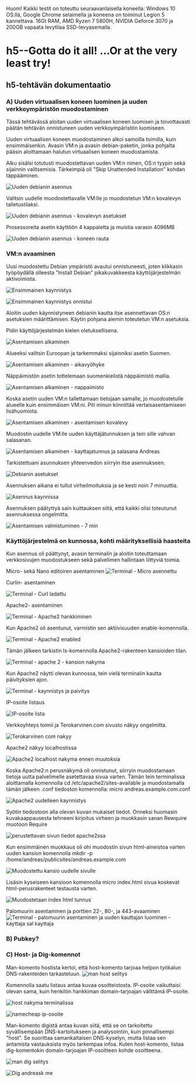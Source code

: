 Huom! Kaikki testit on toteuttu seuraavanlaisella koneella: Windows 10 OS:llä, Google Chrome selaimella ja koneena on toiminut Legion 5 kannettava. 16Gt RAM, AMD Ryzen 7 5800H, NVIDIA Geforce 3070 ja 200GB vapaata levytilaa SSD-levyasemalla.
# h5--Gotta do it all! ...Or at the very least try!
## h5-tehtävän dokumentaatio

### A) Uuden virtuaalisen koneen luominen ja uuden verkkoympäristön muodostaminen
Tässä tehtävässä aloitan uuden virtuaalisen koneen luomisen ja toivottavasti päätän tehtävän onnistuneen uuden verkkoympäristön luomiseen.

Uuden virtuaalisen koneen muodostaminen alkoi samoilla toimilla, kuin ensimmäisenkin. Avasin VM:n ja avasin debian-paketin, jonka pohjalta pääsin aloittamaan halutun virtuaalisen koneen muodostamista.

Alku sisälsi totutusti muodostettavan uuden VM:n nimen, OS:n tyypin sekä sijainnin valitsemisia. Tärkeimpiä oli "Skip Unattended Installation" kohdan täppääminen.

![Uuden debianin asennus](https://github.com/Andtonyk/h1---Debian/assets/149326156/af992c97-6757-4d89-aff1-938f77878f1b)

Valitsin uudelle muodostettavalle VM:lle jo muodostetun VM:n kovalevyn talletustilaksi.

![Uuden debianin asennus - kovalevyn asetukset](https://github.com/Andtonyk/h1---Debian/assets/149326156/ee3e6b71-641a-47ea-b7b8-e05c5f3f25e0)

Prosessoreita asetin käyttöön 4 kappaletta ja muistia varasin 4096MB

![Uuden debianin asennus - koneen rauta](https://github.com/Andtonyk/h1---Debian/assets/149326156/4bbae283-35ff-431b-8cbd-6a14acc695b2)

### VM:n avaaminen

Uusi muodostettu Debian ympäristö avautui onnistuneesti, joten klikkasin työpöydällä olleesta "Install Debian" pikakuvakkeesta käyttöjärjestelmän aktivoimista.

![Ensimmainen kaynnistys](https://github.com/Andtonyk/h1---Debian/assets/149326156/8bfa8425-b2b4-4367-a816-530c645fea97)

![Ensimmainen kaynnistys onnistui](https://github.com/Andtonyk/h1---Debian/assets/149326156/c7b08f41-2d73-4206-8aa6-f8662a624b17)

Aloitin uuden käynnistyneen debianin kautta itse asennettavan OS:n asetuksien määrittämisen.
Käytin pohjana aiemin toteutetun VM:n asetuksia.

Pidin käyttöjärjestelmän kielen oletuksellisena.

![Asentamisen alkaminen](https://github.com/Andtonyk/h1---Debian/assets/149326156/7fb61b68-d434-4ec5-8faa-d1d4348e0311)

Alueeksi valitsin Euroopan ja tarkemmaksi sijainniksi asetin Suomen. 

![Asentamisen alkaminen - aikavyöhyke](https://github.com/Andtonyk/h1---Debian/assets/149326156/8e98c15f-8fc1-4665-924a-dbaac0a14b7c)

Näppäimistön asetin tottelemaan suomenkielistä näppäimistö mallia.

![Asentamisen alkaminen - nappaimisto](https://github.com/Andtonyk/h1---Debian/assets/149326156/515700c6-ab9d-4b0d-a026-9688e6040085)

Koska asetin uuden VM:n tallettamaan tietojaan samalle, jo muodostetulle alueelle kuin ensimmäisen VM:ni. Piti minun kiinnittää vertaisasentamiseen lisähuomiota.

![Asentamisen alkaminen - asentamisen kovalevy](https://github.com/Andtonyk/h1---Debian/assets/149326156/9666fdc3-acb3-42ca-8a60-d6621dc3b8f6)

Muodostin uudelle VM:lle uuden käyttäjätunnuksen ja tein sille vahvan salasanan.

![Asentamisen alkaminen - kayttajatunnus ja salasana Andreas](https://github.com/Andtonyk/h1---Debian/assets/149326156/c8c15797-2f53-4c9c-b4c4-dfcc776d1765)

Tarkistettuani asunnuksen yhteenvedon siirryin itse asennukseen.

![Debianin asetukset](https://github.com/Andtonyk/h1---Debian/assets/149326156/90dfc58f-166a-4fd9-a85c-c13e909a9883)

Asennuksen aikana ei tullut virheilmoituksia ja se kesti noin 7 minuuttia.

![Asennus kaynnissa](https://github.com/Andtonyk/h1---Debian/assets/149326156/ebb4021f-a96d-43a5-99a9-acf426ab2142)

Asennuksen päätyttyä sain kuittauksen siitä, että kaikki olisi toteutunut asennuksessa ongelmitta.

![Asentamisen valmistuminen - 7 min](https://github.com/Andtonyk/h1---Debian/assets/149326156/0294c6bd-f602-4b40-90d0-493a2ba90a9b)

### Käyttöjärjestelmä on kunnossa, kohti määrityksellisiä haasteita
Kun asennus oli päättynyt, avasin terminalin ja aloitin toteuttamaan verkkosivujen muodostukseen sekä palvelimen hallintaan liittyviä toimia.

Micro- sekä Nano editoiren asentaminen
![Terminal - Micro asennettu](https://github.com/Andtonyk/h1---Debian/assets/149326156/14b69f11-b0b9-4f8e-9aa6-ba3ef5a1acfb)

Curlin- asentaminen

![Terminal - Curl ladattu](https://github.com/Andtonyk/h1---Debian/assets/149326156/6ad6cbf4-c433-46a0-8b08-9b07e88d1e7a)

Apache2- asentaminen

![Terminal - Apache2 hankkiminen](https://github.com/Andtonyk/h1---Debian/assets/149326156/3f374af1-0294-47ba-9688-2b3e8f61525d)

Kun Apache2 oli asentunut, varmistin sen aktiivisuuden enable-komennolla.

![Terminal - Apache2 enabled](https://github.com/Andtonyk/h1---Debian/assets/149326156/eed510b8-60b5-4817-911b-108587aa96f8)

Tämän jälkeen tarkistin ls-komennolla Apache2-rakenteen kansioiden tilan.


![Terminal - apache 2 - kansion nakyma](https://github.com/Andtonyk/h1---Debian/assets/149326156/361849e4-9c68-4a29-b7de-06c14cccaca9)

Kun Apache2 näytti olevan kunnossa, tein vielä terminalin kautta päivityksien ajon.

![Terminal - kaynnistys ja paivitys](https://github.com/Andtonyk/h1---Debian/assets/149326156/66d9d11c-cd28-401d-b773-f5497aaa3f06)

IP-osoite listaus

![IP-osoite lista](https://github.com/Andtonyk/h1---Debian/assets/149326156/386ba631-342c-4da1-aba4-07e8fd7a63c6)

Verkkoyhteys toimii ja Terokarvinen.com sivusto näkyy ongelmitta.

![Terokarvinen com nakyy](https://github.com/Andtonyk/h1---Debian/assets/149326156/d039b449-22b7-4d68-b0bd-b8676655b9bc)

Apache2 näkyy localhostissa

![Apache2 localhost nakyma ennen muutoksia](https://github.com/Andtonyk/h1---Debian/assets/149326156/8c252877-336c-47d1-9247-0fdf468a0725)

Koska Apache2:n perusnäkymä oli onnistunut, siirryin muodostamaan tietoja uutta palvelimelle asetettavaa sivua varten.
Tämän tein terminalissa aloittamalla komennolla cd /etc/apache2/sites-available ja muodostamalla tämän jälkeen .conf tiedoston komennolla: micro andreas.example.com.conf

![Apache2 uudelleen kaynnistys](https://github.com/Andtonyk/h1---Debian/assets/149326156/c0c63114-3176-4c6d-87e3-b8a6e88de7bb)

Syötin tiedostoon alla olevan kuvan mukaiset tiedot. Onneksi huomasin kuvakaappausesta tehneeni kirjoitus virheen ja muokkasin sanan Rewquire muotoon Require

![perustettavan sivun tiedot apache2ssa](https://github.com/Andtonyk/h1---Debian/assets/149326156/0ae5968f-542a-4496-8c5b-ff53c60a12ab)

Kun ensimmäinen muokkaus oli ohi muodostin sivun html-aineistoa varten uuden kansion komennolla mkdir -p /home/andreas/publicsites/andreas.example.com

![Muodostettu kansio uudelle sivulle](https://github.com/Andtonyk/h1---Debian/assets/149326156/693bbff5-3571-485e-b4d3-923f0e16726f)

Lisäsin kyseiseen kansioon komennolla micro index.html sivua koskevat html-perusrakenteet testausta varten.

![Muodostetaan index html tunnus](https://github.com/Andtonyk/h1---Debian/assets/149326156/e9f2107c-56f7-4564-ba4a-6bbf549658f1)

Palomuurin asentaminen ja porttien 22-, 80-, ja 443-avaaminen 
![Terminal - palomuurin asentaminen ja uuden kauttajan luominen - kayttaja sal kayttaja](https://github.com/Andtonyk/h1---Debian/assets/149326156/9293b030-3c4b-4855-beb6-1e163f2b641a)

### B) Pubkey?


### C) Host- ja Dig-komennot

Man-komento hostista kertoi, että host-komento tarjoaa helpon työkalun DNS-rakenteiden tarkasteluun.
![man host selitys](https://github.com/Andtonyk/h1---Debian/assets/149326156/d68f97f8-f8d7-40ef-bdc6-ae9c099270b9)

Komennolla saatu listaus antaa kuvaa osoitteistosta. IP-osoite vaikuttaisi olevan sama, kuin henkilön hankkiman domain-tarjoajan välittämä IP-osoite.

![host nakyma terminalissa](https://github.com/Andtonyk/h1---Debian/assets/149326156/c2f04889-38a1-4d4b-a1f6-06f755644c01)

![namecheap ip-osoite](https://github.com/Andtonyk/h1---Debian/assets/149326156/8eb45827-e9c6-4a3b-a622-1fe5044e1f28)

Man-komento digistä antaa kuvan siitä, että se on tarkoitettu syvällisempään DNS-kartoitukseen ja analysointiin, kuin pinnallisempi "host".
Se suorittaa samankaltaisen DNS-kyselyn, mutta listaa sen antamista vastauksista myös tarkempaa infoa. Kuten host-komento, listaa dig-komentokin domain-tarjoajan IP-osoitteen kohde osoitteena.

![man dig selitys](https://github.com/Andtonyk/h1---Debian/assets/149326156/ea39d0ab-7840-4ae1-8487-570c26c31984)

![Dig andreask me](https://github.com/Andtonyk/h1---Debian/assets/149326156/7a93e765-5719-4793-904b-294da27608c4)
